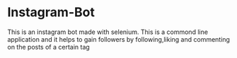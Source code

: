 # Instagram-Bot
This is an instagram bot made with selenium. This is a commond line application and it helps to gain followers by following,liking and commenting on the posts of a certain tag
